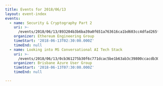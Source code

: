 ```yaml
---
title: Events for 2018/06/13
layout: event-index
events:
  - name: Security & Cryptography Part 2
    uri: >-
      /events/2018/06/13/893204b3b6ba39a0f651a763616ca1bd603cc4dfad265f2b5ed0468ba738f38c
    organizer: Ethereum Engineering Group
    timeStart: '2018-06-13T02:30:00.000Z'
    timeEnd: null
  - name: Looking into MS Conversational AI Tech Stack
    uri: >-
      /events/2018/06/13/0cb361275b30f6c771dcac5be1b63ab3c39800ccacdb302449249d4a59c066c3
    organizer: Brisbane Azure User Group
    timeStart: '2018-06-13T07:30:00.000Z'
    timeEnd: null

---
```

